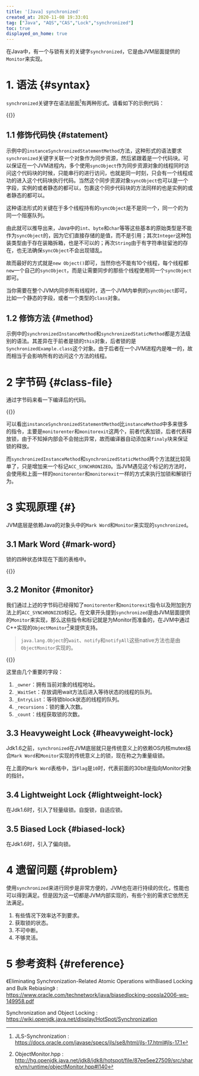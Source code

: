```yaml
---
title: '[Java] synchronized'
created_at: 2020-11-08 19:33:01
tag: ["Java", "AQS","CAS","Lock","synchronized"]
toc: true
displayed_on_home: true
---
```


在Java中，有一个与锁有关的关键字`synchronized`，它是由JVM层面提供的`Monitor`来实现。

# 1. 语法 {#syntax}

`synchronized`关键字在语法层面[^jls-synchronization]有两种形式。请看如下的示例代码：

{{<highlight-file path="SynchronizedExample.java" lang="java">}}

## 1.1 修饰代码快 {#statement}

示例中的`instanceSynchronizedStatementMethod`方法，这种形式的语法要求`synchronized`关键字关联一个对象作为同步资源，然后紧跟着是一个代码块。可以保证在一个JVM进程内，多个使用`syncObject`作为同步资源对象的线程同时访问这个代码块的时候，只能串行的进行访问，也就是同一时刻，只会有一个线程成功的进入这个代码块执行代码。当然这个同步资源对象`syncObject`也可以是一个字段，实例的或者静态的都可以，包裹这个同步代码块的方法同样的也是实例的或者静态的都可以。

这种语法形式的关键在于多个线程持有的`syncObject`是不是同一个，同一个的为同一个阻塞队列。

由此就可以推导出来，Java中的`int`、`byte`和`char`等等这些基本的原始类型是不能作为`syncObject`的，因为它们直接存储的是值，而不是引用；其次`Integer`这种包装类型由于存在装箱拆箱，也是不可以的；再次`String`由于有字符串驻留池的存在，也无法确保`syncObject`不会出现错乱。

故而最好的方式就是`new Object()`即可，当然你也不能有10个线程，每个线程都`new`一个自己的`syncObject`，而是让需要同步的那些个线程使用同一个`syncObject`即可。

当你需要在整个JVM内同步所有线程时，选一个JVM内单例的`syncObject`即可，比如一个静态的字段，或者一个类型的`class`对象。

## 1.2 修饰方法 {#method}

示例中的`synchronizedInstanceMethod`和`synchronizedStaticMethod`都是方法级别的语法。其差异在于前者是锁的`this`对象，后者锁的是`SynchronizedExample.class`这个对象。由于后者在一个JVM进程内是唯一的，故而相当于会影响所有的访问这个方法的线程。

# 2 字节码 {#class-file}

通过字节码来看一下编译后的代码。

{{<highlight-file path="SynchronizedExample.javap" lang="ini">}}

可以看出`instanceSynchronizedStatementMethod`比`instanceMethod`中多来很多的指令，主要是`monitorenter`和`monitorexit`这两个，前者代表加锁，后者代表释放锁，由于不知掉内部会不会抛出异常，故而编译器自动添加来`finaly`块来保证锁的释放。

而`synchronizedInstanceMethod`和`synchronizedStaticMethod`两个方法就比较简单了，只是增加来一个标记`ACC_SYNCHRONIZED`。当JVM遇见这个标记的方法时，会使用和上面一样的`monitorenter`和`monitorexit`一样的方式来执行加锁和解锁行为。

# 3 实现原理 {#}

JVM底层是依赖Java的对象头中的`Mark Word`和`Monitor`来实现的`synchronized`。

## 3.1 Mark Word {#mark-word} 

锁的四种状态体现在下面的表格中。

{{<inline-html path="mark-word.32bit.html">}}

## 3.2 Monitor {#monitor}

我们通过上述的字节码已经得知了`monitorenter`和`monitorexit`指令以及附加到方法上的`ACC_SYNCHRONIZED`标记。在文章开头提到`synchronized`是由JVM层面提供的`Monitor`来实现，那么这些指令和标记就是为Monitor而准备的，在JVM中通过C++实现的`ObjectMonitor`[^object-monitor-cpp]来提供支持。

> `java.lang.Object`的`wait`、`notify`和`notifyAll`这些native方法也是由`ObjectMonitor`实现的。

{{<highlight-file path="ObjectMonitor.hpp" lang="cpp">}}

这里由几个重要的字段：
1. `_owner`：拥有当前对象的线程地址。
2. `_WaitSet`：存放调用wait方法后进入等待状态的线程的队列。
3. `_EntryList`：等待锁block状态的线程的队列。
4. `_recursions`：锁的重入次数。
5. `_count`：线程获取锁的次数。

## 3.3 Heavyweight Lock {#heavyweight-lock}

Jdk1.6之前，`synchronized`在JVM底层就只是传统意义上的依赖OS内核mutex结合`Mark Word`和`Monitor`实现的传统意义上的锁，现在称之为重量级锁。

在上面的`Mark Word`表格中，当`Flag`是`10`时，代表前面的30bit是指向Monitor对象的指针。

## 3.4 Lightweight Lock {#lightweight-lock}

在Jdk1.6时，引入了轻量级锁。自旋锁，自适应锁。

## 3.5 Biased Lock {#biased-lock}

在Jdk1.6时，引入了偏向锁。

# 4 遗留问题 {#problem}

使用`synchronized`来进行同步是非常方便的，JVM也在进行持续的优化，性能也可以得到满足。但是因为这一切都是JVM内部实现的，有些个别的需求它依然无法满足。

1. 有些情况下效率达不到要求。
2. 获取锁的状态。
3. 不可中断。
4. 不够灵活。

# 5 参考资料 {#reference}

[^jls-synchronization]: JLS-Synchronization : <https://docs.oracle.com/javase/specs/jls/se8/html/jls-17.html#jls-17.1>

[^jvm-synchronization]: JVM-Synchronization : <https://docs.oracle.com/javase/specs/jvms/se8/html/jvms-3.html#jvms-3.14>

[^object-monitor-cpp]: ObjectMonitor.hpp : <http://hg.openjdk.java.net/jdk8/jdk8/hotspot/file/87ee5ee27509/src/share/vm/runtime/objectMonitor.hpp#l140>

《Eliminating Synchronization-Related Atomic Operations withBiased Locking and Bulk Rebiasing》 : <https://www.oracle.com/technetwork/java/biasedlocking-oopsla2006-wp-149958.pdf>

Synchronization and Object Locking : <https://wiki.openjdk.java.net/display/HotSpot/Synchronization>